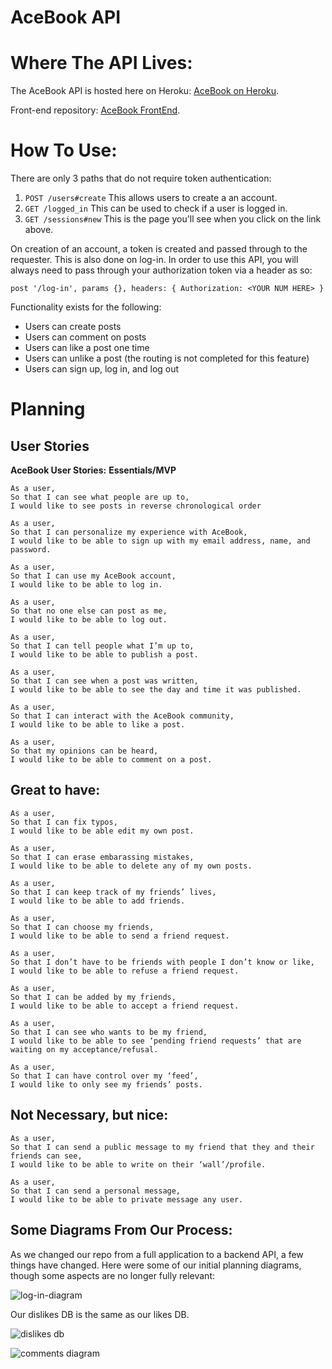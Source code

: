 # AceBook API

# Where The API Lives:
The AceBook API is hosted here on Heroku: [AceBook on Heroku](https://acebook-team-life-savers.herokuapp.com/).

Front-end repository: [AceBook FrontEnd](https://github.com/charlie-galb/acebook-team-lifesavers-frontend).

# How To Use:

There are only 3 paths that do not require token authentication:

  1. `POST /users#create` This allows users to create a an account.
  2. `GET /logged_in` This can be used to check if a user is logged in.
  3. `GET /sessions#new` This is the page you'll see when you click on the link above.
 
On creation of an account, a token is created and passed through to the requester. This is also done on log-in. 
In order to use this API, you will always need to pass through your authorization token via a header as so:

`post '/log-in', params {}, headers: { Authorization: <YOUR NUM HERE> }`

Functionality exists for the following:

  - Users can create posts
  - Users can comment on posts
  - Users can like a post one time
  - Users can unlike a post (the routing is not completed for this feature)
  - Users can sign up, log in, and log out
 
# Planning
## User Stories

**AceBook User Stories:**
**Essentials/MVP**
```
As a user,
So that I can see what people are up to,
I would like to see posts in reverse chronological order

As a user,
So that I can personalize my experience with AceBook,
I would like to be able to sign up with my email address, name, and password.

As a user,
So that I can use my AceBook account,
I would like to be able to log in.

As a user,
So that no one else can post as me,
I would like to be able to log out.

As a user,
So that I can tell people what I’m up to,
I would like to be able to publish a post.

As a user,
So that I can see when a post was written,
I would like to be able to see the day and time it was published.

As a user,
So that I can interact with the AceBook community,
I would like to be able to like a post.

As a user,
So that my opinions can be heard,
I would like to be able to comment on a post.
```
**Great to have:**
-------
```
As a user,
So that I can fix typos,
I would like to be able edit my own post.

As a user,
So that I can erase embarassing mistakes,
I would like to be able to delete any of my own posts.

As a user,
So that I can keep track of my friends’ lives,
I would like to be able to add friends.

As a user,
So that I can choose my friends,
I would like to be able to send a friend request.

As a user,
So that I don’t have to be friends with people I don’t know or like,
I would like to be able to refuse a friend request.

As a user,
So that I can be added by my friends,
I would like to be able to accept a friend request.

As a user,
So that I can see who wants to be my friend,
I would like to be able to see ‘pending friend requests’ that are waiting on my acceptance/refusal.

As a user,
So that I can have control over my ‘feed’,
I would like to only see my friends’ posts.
```
**Not Necessary, but nice:**
-------
```
As a user,
So that I can send a public message to my friend that they and their friends can see,
I would like to be able to write on their ‘wall’/profile.

As a user,
So that I can send a personal message,
I would like to be able to private message any user.
```

## Some Diagrams From Our Process:

As we changed our repo from a full application to a backend API, a few things have changed. Here were some of our initial planning diagrams, though some aspects are no longer fully relevant:

![log-in-diagram](https://tinyurl.com/login-feature-diagram)

Our dislikes DB is the same as our likes DB.

![dislikes db](https://tinyurl.com/post-likes-dislikes)


![comments diagram](https://tinyurl.com/comment-database)

